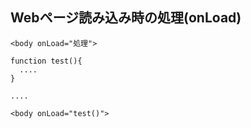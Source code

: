 ## Webページ読み込み時の処理(onLoad)
```
<body onLoad="処理">
```

```
function test(){
  ....
}

....

<body onLoad="test()">
```
